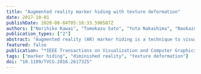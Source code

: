 ```yaml
---
title: "Augmented reality marker hiding with texture deformation"
date: 2017-10-01
publishDate: 2020-08-04T05:16:33.590587Z
authors: ["Norihiko Kawai", "Tomokazu Sato", "Yuta Nakashima", "Naokazu Yokoya"]
publication_types: ["2"]
abstract: "Augmented reality (AR) marker hiding is a technique to visually remove AR markers in a real-time video stream. A conventional approach transforms a background image with a homography matrix calculated on the basis of a camera pose and overlays the transformed image on an AR marker region in a real-time frame, assuming that the AR marker is on a planar surface. However, this approach may cause discontinuities in textures around the boundary between the marker and its surrounding area when the planar surface assumption is not satisfied. This paper proposes a method for AR marker hiding without discontinuities around texture boundaries even under nonplanar background geometry without measuring it. For doing this, our method estimates the dense motion in the marker's background by analyzing the motion of sparse feature points around it, together with a smooth motion assumption, and deforms the background image according to it. Our experiments demonstrate the effectiveness of the proposed method in various environments with different background geometries and textures."
featured: false
publication: "*IEEE Transactions on Visualization and Computer Graphics*"
tags: ["marker hiding", "diminished reality", "texture deformation"]
doi: "10.1109/TVCG.2016.2617325"
---
```


